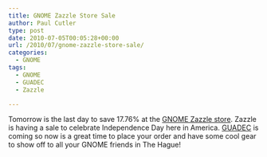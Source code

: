 ```yaml
---
title: GNOME Zazzle Store Sale
author: Paul Cutler
type: post
date: 2010-07-05T00:05:28+00:00
url: /2010/07/gnome-zazzle-store-sale/
categories:
  - GNOME
tags:
  - GNOME
  - GUADEC
  - Zazzle

---
```

Tomorrow is the last day to save 17.76% at the [GNOME Zazzle store][1]. Zazzle is having a sale to celebrate Independence Day here in America. [GUADEC][2] is coming so now is a great time to place your order and have some cool gear to show off to all your GNOME friends in The Hague!

 [1]: http://www.zazzle.com/gnome
 [2]: http://www.guadec.org